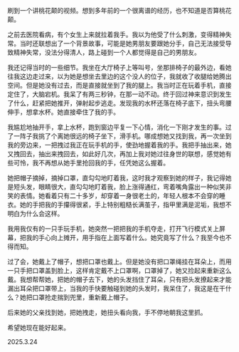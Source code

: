 刷到一个讲桃花颠的视频。想到多年前的一个很离谱的经历，也不知道是否算桃花颠。



之前去医院看病，有个女生上来就拉着我手。我以为他受了什么刺激，变得精神失常。当时还联想出了一个背景故事，可能是她男朋友要跟她分手，自己无法接受导致精神失常，没法分得清人，路上碰到一个人都觉得是自己的男朋友。



我还记得当时的一些细节。我坐在大厅椅子上等叫号，坐那排椅子的最外边，看她往我这边走过来，以为她是想坐去里边的这个没人的位子，我就收了收腿给她腾出空间。但是她没有过去，而是直接就坐到了我的腿上。我当时正在玩着手机，直接定住了，大脑宕机。我呆了有两三秒钟，在那一动不动。终于回过神来意识到发生了什么，赶紧把她推开，弹射起步逃走。发现我的水杯还落在椅子底下，扭头弯腰伸手，想拿水杯。她直接牵住了我的手。



我尴尬地抽开手，拿上水杯，跑到窗边平复一下心情，消化一下刚才发生的事。过了一阵子我挑了个离她很远的椅子坐下，滑手机。哪成想她又找到我，再一次坐到我的旁边来，一把拽过我正在玩手机的手，使劲地握着我的手。我把手抽出来，她又拽回去，抽出来拽回去，如此好几次，再加上我对她过往身世的联想，感觉她有些可怜，我不再想从她手里抢回我的手，任凭她这么握着。



她把帽子摘掉，摘掉口罩，直勾勾地盯着我，这时我才观察到她的样子，我记得她是短头发，眼睛很大，直勾勾地盯着我，脸上涨得通红，弯着嘴角露出一种似笑非笑的表情。她看着只有二十多岁，却穿着一身很老土的，年轻人根本不会穿的睡衣。她的手把我的手攥得很紧，手上特别粗糙长满茧子，指甲里满是泥垢，我想不明白为什么会这样。



我用我仅有的一只手玩手机，她突然一把把我的手机夺走，打开飞行模式关上屏幕，把我的手心向上摊开，用手指在上面写着什么。她究竟写了什么？我至今也不得而知。



过了会，她戴上了帽子，想把口罩也戴上。但是她没有把口罩绳挂在耳朵上，而用一只手把口罩盖到脸上，这样肯定戴不上口罩啊，口罩掉了，她又捡起来重新这么戴。我想帮帮她，把她的帽子去下，她的头发挡住了耳朵，只有把头发撩起来才能漏出耳朵把口罩带上，当我的手快要触碰到她的头发时，我呆住了，我这是在干什么？她把口罩抢走揣到兜里，重新戴上帽子。



后来她的父亲找到她，把她拽走，她扭头看向我，手不停地朝我这里抓。



希望她现在能好起来。



2025.3.24



